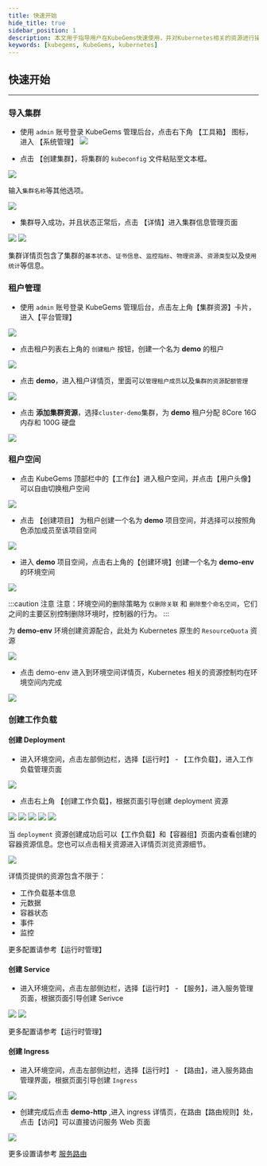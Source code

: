 ```yaml
---
title: 快速开始
hide_title: true
sidebar_position: 1
description: 本文用于指导用户在KubeGems快速使用，并对Kubernetes相关的资源进行操作
keywords: [kubegems, KubeGems, kubernetes]
---
```


## 快速开始

---

### 导入集群

- 使用 `admin` 账号登录 KubeGems 管理后台，点击右下角 【工具箱】 图标，进入 【系统管理】
  ![](./assets/admin-first-login.jpg)

- 点击 【创建集群】，将集群的 `kubeconfig` 文件粘贴至文本框。

![](./assets/admin-first-cluster.jpg)

输入`集群名称`等其他选项。

![](./assets/admin-first-import-cluster.jpg)

- 集群导入成功，并且状态正常后，点击 【详情】进入集群信息管理页面

![](./assets/admin-first-cluster-list.jpg)
![](./assets/admin-first-cluster-info.jpg)

集群详情页包含了集群的`基本状态`、`证书信息`、`监控指标`、`物理资源`、`资源类型`以及`使用统计`等信息。

### 租户管理

- 使用 `admin` 账号登录 KubeGems 管理后台，点击左上角【集群资源】卡片，进入【平台管理】

![](./assets/admin-first-tenant-list.jpg)

- 点击租户列表右上角的 `创建租户` 按钮，创建一个名为 **demo** 的租户

![](./assets/admin-first-tenant-create.jpg)

- 点击 **demo**，进入租户详情页，里面可以`管理租户成员`以及`集群的资源配额管理`

![](./assets/admin-first-tenant-info.jpg)

- 点击 **添加集群资源**，选择`cluster-demo`集群，为 **demo** 租户分配 8Core 16G 内存和 100G 硬盘

![](./assets/admin-first-tenant-quota.jpg)

### 租户空间

- 点击 KubeGems 顶部栏中的【工作台】进入租户空间，并点击【用户头像】可以自由切换租户空间

![](./assets/admin-first-demo-dash.jpg)

- 点击 【创建项目】 为租户创建一个名为 **demo** 项目空间，并选择可以按照角色添加成员至该项目空间

![](./assets/admin-first-demo-project.jpg)

- 进入 **demo** 项目空间，点击右上角的【创建环境】创建一个名为 **demo-env** 的环境空间

![](./assets/admin-first-demo-env.jpg)

:::caution 注意
注意：环境空间的删除策略为 `仅删除关联` 和 `删除整个命名空间`，它们之间的主要区别控制删除环境时，控制器的行为。
:::

为 **demo-env** 环境创建资源配合，此处为 Kubernetes 原生的 `ResourceQuota` 资源

![](./assets/admin-first-demo-env-quota.jpg)

- 点击 demo-env 进入到环境空间详情页，Kubernetes 相关的资源控制均在环境空间内完成

![](./assets/admin-first-demo-env-info.jpg)

### 创建工作负载

#### 创建 Deployment

- 进入环境空间，点击左部侧边栏，选择【运行时】 - 【工作负载】，进入工作负载管理页面

![](./assets/admin-first-demo-env-workload.jpg)

- 点击右上角 【创建工作负载】，根据页面引导创建 deployment 资源

![](./assets/admin-first-demo-env-deploy-1.jpg)
![](./assets/admin-first-demo-env-deploy-2.jpg)
![](./assets/admin-first-demo-env-deploy-3.jpg)
![](./assets/admin-first-demo-env-deploy-4.jpg)
![](./assets/admin-first-demo-env-deploy-5.jpg)

当 `deployment` 资源创建成功后可以【工作负载】和【容器组】页面内查看创建的容器资源信息。您也可以点击相关资源进入详情页浏览资源细节。

![](./assets/admin-first-demo-env-deploy-success.jpg)

详情页提供的资源包含不限于：

- 工作负载基本信息
- 元数据
- 容器状态
- 事件
- 监控

更多配置请参考【运行时管理】

#### 创建 Service

- 进入环境空间，点击左部侧边栏，选择【运行时】 - 【服务】，进入服务管理页面，根据页面引导创建 Serivce

![](./assets/admin-first-demo-env-service-1.jpg)
![](./assets/admin-first-demo-env-service-2.jpg)

更多配置请参考【运行时管理】

#### 创建 Ingress

- 进入环境空间，点击左部侧边栏，选择【运行时】 - 【路由】，进入服务路由管理界面，根据页面引导创建 `Ingress`

![](./assets/admin-first-demo-env-ingress-1.jpg)

- 创建完成后点击 **demo-http** ,进入 ingress 详情页，在路由【路由规则】处，点击【访问】可以直接访问服务 Web 页面

![](./assets/admin-first-demo-env-ingress-info.jpg)

更多设置请参考 [服务路由](/docs/tasks/appservice/gateways/ingress)
